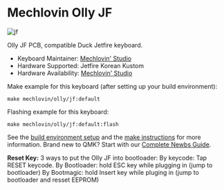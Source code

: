 # Mechlovin Olly JF

![jf](https://i.imgur.com/IrfTGE7l.png)

Olly JF PCB, compatible Duck Jetfire keyboard.

* Keyboard Maintainer: [Mechlovin' Studio](https://mechlovin.studio/)
* Hardware Supported: Jetfire Korean Kustom
* Hardware Availability: [Mechlovin' Studio](https://mechlovin.studio/)

Make example for this keyboard (after setting up your build environment):

    make mechlovin/olly/jf:default

Flashing example for this keyboard:

    make mechlovin/olly/jf:default:flash

See the [build environment setup](https://docs.qmk.fm/#/getting_started_build_tools) and the [make instructions](https://docs.qmk.fm/#/getting_started_make_guide) for more information. Brand new to QMK? Start with our [Complete Newbs Guide](https://docs.qmk.fm/#/newbs).

**Reset Key:** 3 ways to put the Olly JF into bootloader:
By keycode: Tap RESET keycode.
By Bootloader: hold ESC key while plugging in (jump to bootloader)
By Bootmagic: hold Insert key while pluging in (jump to bootloader and resset EEPROM)